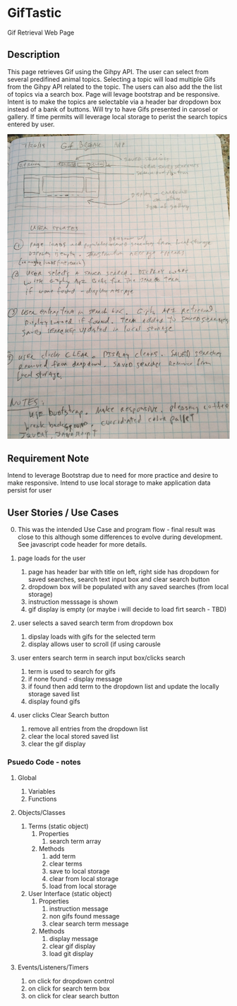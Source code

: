 # GifTastic

Gif Retrieval Web Page

## Description

This page retrieves Gif using the Gihpy API.  The user can select from several predifined animal topics.
Selecting a topic will load multiple Gifs from the Gihpy API related to the topic.
The users can also add the the list of topics via a search box.
Page will levage bootstrap and be responsive.
Intent is to make the topics are selectable via a header bar dropdown box instead of a bank of buttons.
Will try to have Gifs presented in carosel or gallery.
If time permits will leverage local storage to perist the search topics entered by user.


![preliminary wireframe drawing](assets/images/wireframe0.png)

## Requirement Note

Intend to leverage Bootstrap due to need for more practice and desire to make responsive.
Intend to use local storage to make application data persist for user


## User Stories / Use Cases

0.  This was the intended Use Case and program flow - final result was close to this
    although some differences to evolve during development.  See javascript code header
    for more details.

1.  page loads for the user
    1. page has header bar with title on left, right side has dropdown for saved searches, search text input box
       and clear search button
    2. dropdown box will be populated with any saved searches (from local storage)
    3. instruction messsage is shown
    4. gif display is empty (or maybe i will decide to load firt search - TBD)
    
2.  user selects a saved search term from dropdown box
    1. dipslay loads with gifs for the selected term
    2. display allows user to scroll (if using carousle

3.  user enters search term in search input box/clicks search
    1. term is used to search for gifs 
    2. if none found - display message
    3. if found then add term to the dropdown list and update the locally storage saved list
    4. display found gifs 

4.  user clicks Clear Search button
    1. remove all entries from the dropdown list
    2. clear the local stored saved list
    3. clear the gif display

### Psuedo Code - notes

1. Global
    1. Variables
    2. Functions

2. Objects/Classes
    1. Terms (static object)
        1. Properties
            1. search term array
        2. Methods
            1. add term
            2. clear terms
            3. save to local storage
            4. clear from local storage
            5. load from local storage
    2. User Interface (static object)
        1. Properties
            1. instruction message
            2. non gifs found message
            3. clear search term message
        2. Methods
            1. display message
            2. clear gif display
            3. load git display

3. Events/Listeners/Timers
    1. on click for dropdown control
    2. on click for search term box
    3. on click for clear search button           

